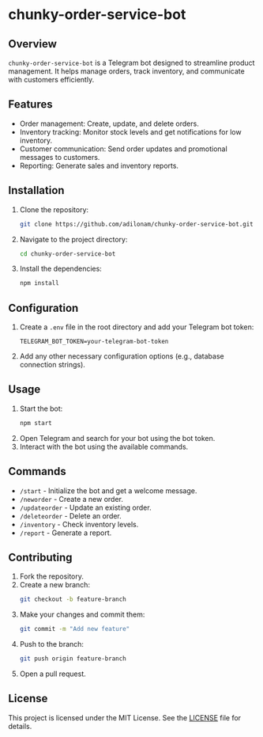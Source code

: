 # chunky-order-service-bot

## Overview
`chunky-order-service-bot` is a Telegram bot designed to streamline product management. It helps manage orders, track inventory, and communicate with customers efficiently.

## Features
- Order management: Create, update, and delete orders.
- Inventory tracking: Monitor stock levels and get notifications for low inventory.
- Customer communication: Send order updates and promotional messages to customers.
- Reporting: Generate sales and inventory reports.

## Installation
1. Clone the repository:
    ```bash
    git clone https://github.com/adilonam/chunky-order-service-bot.git
    ```
2. Navigate to the project directory:
    ```bash
    cd chunky-order-service-bot
    ```
3. Install the dependencies:
    ```bash
    npm install
    ```

## Configuration
1. Create a `.env` file in the root directory and add your Telegram bot token:
    ```env
    TELEGRAM_BOT_TOKEN=your-telegram-bot-token
    ```
2. Add any other necessary configuration options (e.g., database connection strings).

## Usage
1. Start the bot:
    ```bash
    npm start
    ```
2. Open Telegram and search for your bot using the bot token.
3. Interact with the bot using the available commands.

## Commands
- `/start` - Initialize the bot and get a welcome message.
- `/neworder` - Create a new order.
- `/updateorder` - Update an existing order.
- `/deleteorder` - Delete an order.
- `/inventory` - Check inventory levels.
- `/report` - Generate a report.

## Contributing
1. Fork the repository.
2. Create a new branch:
    ```bash
    git checkout -b feature-branch
    ```
3. Make your changes and commit them:
    ```bash
    git commit -m "Add new feature"
    ```
4. Push to the branch:
    ```bash
    git push origin feature-branch
    ```
5. Open a pull request.

## License
This project is licensed under the MIT License. See the [LICENSE](LICENSE) file for details.

